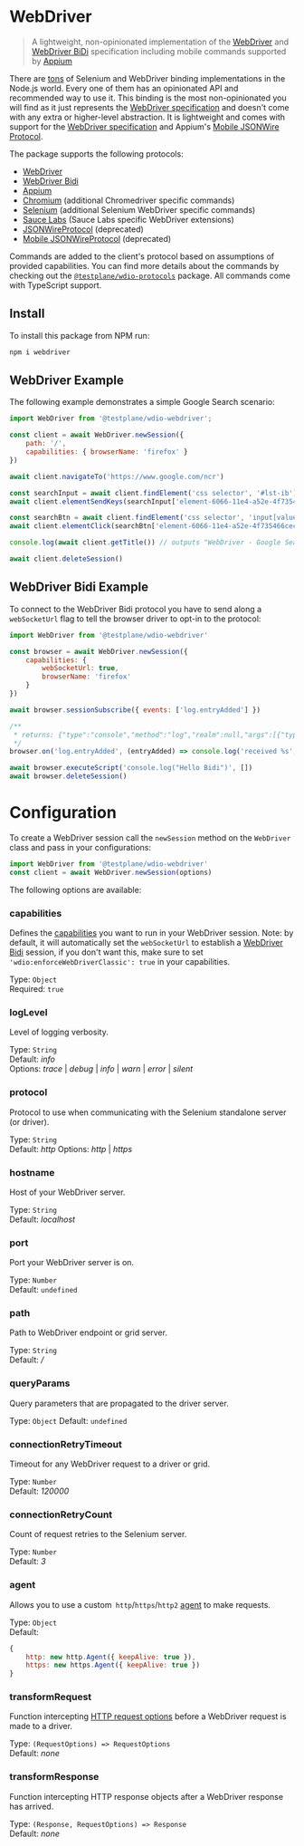 WebDriver
=========

> A lightweight, non-opinionated implementation of the [WebDriver](https://w3c.github.io/webdriver/webdriver-spec.html) and [WebDriver BiDi](https://w3c.github.io/webdriver-bidi/) specification including mobile commands supported by [Appium](http://appium.io/)

There are [tons](https://github.com/christian-bromann/awesome-selenium#javascript) of Selenium and WebDriver binding implementations in the Node.js world. Every one of them has an opinionated API and recommended way to use it. This binding is the most non-opinionated you will find as it just represents the [WebDriver specification](https://w3c.github.io/webdriver/webdriver-spec.html) and doesn't come with any extra or higher-level abstraction. It is lightweight and comes with support for the [WebDriver specification](https://w3c.github.io/webdriver/webdriver-spec.html) and Appium's [Mobile JSONWire Protocol](https://github.com/appium/appium-base-driver/blob/master/docs/mjsonwp/protocol-methods.md).

The package supports the following protocols:

- [WebDriver](https://w3c.github.io/webdriver/)
- [WebDriver Bidi](https://w3c.github.io/webdriver-bidi/)
- [Appium](http://appium.io/)
- [Chromium](http://chromedriver.chromium.org/) (additional Chromedriver specific commands)
- [Selenium](https://www.selenium.dev/) (additional Selenium WebDriver specific commands)
- [Sauce Labs](https://saucelabs.com/) (Sauce Labs specific WebDriver extensions)
- [JSONWireProtocol](https://github.com/SeleniumHQ/selenium/wiki/JsonWireProtocol) (deprecated)
- [Mobile JSONWireProtocol](https://github.com/SeleniumHQ/mobile-spec/blob/master/spec-draft.md) (deprecated)

Commands are added to the client's protocol based on assumptions of provided capabilities. You can find more details about the commands by checking out the [`@testplane/wdio-protocols`](https://www.npmjs.com/package/@testplane/wdio-protocols) package. All commands come with TypeScript support.

## Install

To install this package from NPM run:

```sh
npm i webdriver
```

## WebDriver Example

The following example demonstrates a simple Google Search scenario:

```js
import WebDriver from '@testplane/wdio-webdriver';

const client = await WebDriver.newSession({
    path: '/',
    capabilities: { browserName: 'firefox' }
})

await client.navigateTo('https://www.google.com/ncr')

const searchInput = await client.findElement('css selector', '#lst-ib')
await client.elementSendKeys(searchInput['element-6066-11e4-a52e-4f735466cecf'], 'WebDriver')

const searchBtn = await client.findElement('css selector', 'input[value="Google Search"]')
await client.elementClick(searchBtn['element-6066-11e4-a52e-4f735466cecf'])

console.log(await client.getTitle()) // outputs "WebDriver - Google Search"

await client.deleteSession()
```

## WebDriver Bidi Example

To connect to the WebDriver Bidi protocol you have to send along a `webSocketUrl` flag to tell the browser driver to opt-in to the protocol:

```js
import WebDriver from '@testplane/wdio-webdriver'

const browser = await WebDriver.newSession({
    capabilities: {
        webSocketUrl: true,
        browserName: 'firefox'
    }
})

await browser.sessionSubscribe({ events: ['log.entryAdded'] })

/**
 * returns: {"type":"console","method":"log","realm":null,"args":[{"type":"string","value":"Hello Bidi"}],"level":"info","text":"Hello Bidi","timestamp":1657282076037}
 */
browser.on('log.entryAdded', (entryAdded) => console.log('received %s', entryAdded))

await browser.executeScript('console.log("Hello Bidi")', [])
await browser.deleteSession()
```

# Configuration

To create a WebDriver session call the `newSession` method on the `WebDriver` class and pass in your configurations:

```js
import WebDriver from '@testplane/wdio-webdriver'
const client = await WebDriver.newSession(options)
```

The following options are available:

### capabilities
Defines the [capabilities](https://w3c.github.io/webdriver/webdriver-spec.html#capabilities) you want to run in your WebDriver session. Note: by default, it will automatically set the `webSocketUrl` to establish a [WebDriver Bidi](https://w3c.github.io/webdriver-bidi/) session, if you don't want this, make sure to set `'wdio:enforceWebDriverClassic': true` in your capabilities.

Type: `Object`<br />
Required: `true`

### logLevel
Level of logging verbosity.

Type: `String`<br />
Default: *info*<br />
Options: *trace* | *debug* | *info* | *warn* | *error* | *silent*

### protocol
Protocol to use when communicating with the Selenium standalone server (or driver).

Type: `String`<br />
Default: *http*
Options: *http* | *https*

### hostname
Host of your WebDriver server.

Type: `String`<br />
Default: *localhost*

### port
Port your WebDriver server is on.

Type: `Number`<br />
Default: `undefined`

### path
Path to WebDriver endpoint or grid server.

Type: `String`<br />
Default: */*

### queryParams
Query parameters that are propagated to the driver server.

Type: `Object`
Default: `undefined`

### connectionRetryTimeout
Timeout for any WebDriver request to a driver or grid.

Type: `Number`<br />
Default: *120000*

### connectionRetryCount
Count of request retries to the Selenium server.

Type: `Number`<br />
Default: *3*

### agent

Allows you to use a custom` http`/`https`/`http2` [agent](https://www.npmjs.com/package/got#agent) to make requests.

Type: `Object`<br />
Default:

```js
{
    http: new http.Agent({ keepAlive: true }),
    https: new https.Agent({ keepAlive: true })
}
```

### transformRequest
Function intercepting [HTTP request options](https://github.com/sindresorhus/got#options) before a WebDriver request is made to a driver.

Type: `(RequestOptions) => RequestOptions`<br />
Default: *none*

### transformResponse
Function intercepting HTTP response objects after a WebDriver response has arrived.

Type: `(Response, RequestOptions) => Response`<br />
Default: *none*
